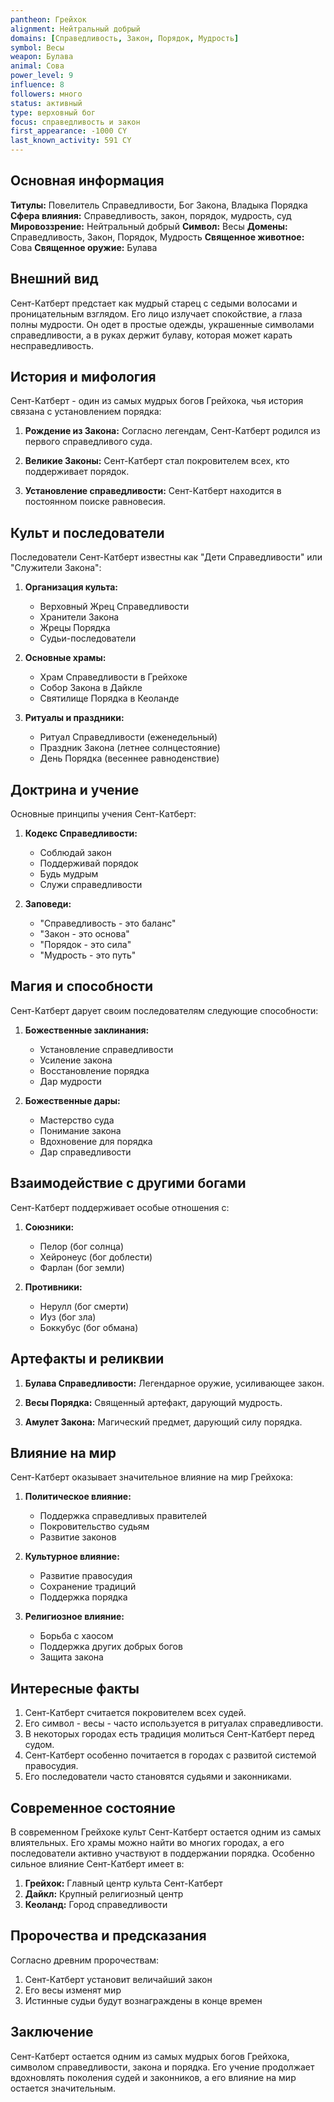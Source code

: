 ```yaml
---
pantheon: Грейхок
alignment: Нейтральный добрый
domains: [Справедливость, Закон, Порядок, Мудрость]
symbol: Весы
weapon: Булава
animal: Сова
power_level: 9
influence: 8
followers: много
status: активный
type: верховный бог
focus: справедливость и закон
first_appearance: -1000 CY
last_known_activity: 591 CY
---
```


## Основная информация

**Титулы:** Повелитель Справедливости, Бог Закона, Владыка Порядка
**Сфера влияния:** Справедливость, закон, порядок, мудрость, суд
**Мировоззрение:** Нейтральный добрый
**Символ:** Весы
**Домены:** Справедливость, Закон, Порядок, Мудрость
**Священное животное:** Сова
**Священное оружие:** Булава

## Внешний вид

Сент-Катберт предстает как мудрый старец с седыми волосами и проницательным взглядом. Его лицо излучает спокойствие, а глаза полны мудрости. Он одет в простые одежды, украшенные символами справедливости, а в руках держит булаву, которая может карать несправедливость.

## История и мифология

Сент-Катберт - один из самых мудрых богов Грейхока, чья история связана с установлением порядка:

1. **Рождение из Закона:** Согласно легендам, Сент-Катберт родился из первого справедливого суда.

2. **Великие Законы:** Сент-Катберт стал покровителем всех, кто поддерживает порядок.

3. **Установление справедливости:** Сент-Катберт находится в постоянном поиске равновесия.

## Культ и последователи

Последователи Сент-Катберт известны как "Дети Справедливости" или "Служители Закона":

1. **Организация культа:**

   - Верховный Жрец Справедливости
   - Хранители Закона
   - Жрецы Порядка
   - Судьи-последователи

2. **Основные храмы:**

   - Храм Справедливости в Грейхоке
   - Собор Закона в Дайкле
   - Святилище Порядка в Кеоланде

3. **Ритуалы и праздники:**
   - Ритуал Справедливости (еженедельный)
   - Праздник Закона (летнее солнцестояние)
   - День Порядка (весеннее равноденствие)

## Доктрина и учение

Основные принципы учения Сент-Катберт:

1. **Кодекс Справедливости:**

   - Соблюдай закон
   - Поддерживай порядок
   - Будь мудрым
   - Служи справедливости

2. **Заповеди:**
   - "Справедливость - это баланс"
   - "Закон - это основа"
   - "Порядок - это сила"
   - "Мудрость - это путь"

## Магия и способности

Сент-Катберт дарует своим последователям следующие способности:

1. **Божественные заклинания:**

   - Установление справедливости
   - Усиление закона
   - Восстановление порядка
   - Дар мудрости

2. **Божественные дары:**
   - Мастерство суда
   - Понимание закона
   - Вдохновение для порядка
   - Дар справедливости

## Взаимодействие с другими богами

Сент-Катберт поддерживает особые отношения с:

1. **Союзники:**

   - Пелор (бог солнца)
   - Хейронеус (бог доблести)
   - Фарлан (бог земли)

2. **Противники:**
   - Нерулл (бог смерти)
   - Иуз (бог зла)
   - Боккубус (бог обмана)

## Артефакты и реликвии

1. **Булава Справедливости:** Легендарное оружие, усиливающее закон.

2. **Весы Порядка:** Священный артефакт, дарующий мудрость.

3. **Амулет Закона:** Магический предмет, дарующий силу порядка.

## Влияние на мир

Сент-Катберт оказывает значительное влияние на мир Грейхока:

1. **Политическое влияние:**

   - Поддержка справедливых правителей
   - Покровительство судьям
   - Развитие законов

2. **Культурное влияние:**

   - Развитие правосудия
   - Сохранение традиций
   - Поддержка порядка

3. **Религиозное влияние:**
   - Борьба с хаосом
   - Поддержка других добрых богов
   - Защита закона

## Интересные факты

1. Сент-Катберт считается покровителем всех судей.
2. Его символ - весы - часто используется в ритуалах справедливости.
3. В некоторых городах есть традиция молиться Сент-Катберт перед судом.
4. Сент-Катберт особенно почитается в городах с развитой системой правосудия.
5. Его последователи часто становятся судьями и законниками.

## Современное состояние

В современном Грейхоке культ Сент-Катберт остается одним из самых влиятельных. Его храмы можно найти во многих городах, а его последователи активно участвуют в поддержании порядка. Особенно сильное влияние Сент-Катберт имеет в:

1. **Грейхок:** Главный центр культа Сент-Катберт
2. **Дайкл:** Крупный религиозный центр
3. **Кеоланд:** Город справедливости

## Пророчества и предсказания

Согласно древним пророчествам:

1. Сент-Катберт установит величайший закон
2. Его весы изменят мир
3. Истинные судьи будут вознаграждены в конце времен

## Заключение

Сент-Катберт остается одним из самых мудрых богов Грейхока, символом справедливости, закона и порядка. Его учение продолжает вдохновлять поколения судей и законников, а его влияние на мир остается значительным.
